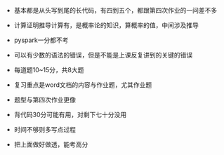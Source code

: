 - 基本都是从头写到尾的长代码，有四到五个，都跟第四次作业的一问差不多
- 计算证明推导计算有，是概率论的知识，算概率的值，中间涉及推导
- pyspark一分都不考
- 可以有少数的语法的错误，但是不能是上课反复讲到的关键的错误
- 每道题10~15分，共8大题
- 复习重点是word文档的内容与作业题，尤其作业题
- 题型与第四次作业更像

- 背代码30分可能有用，对剩下七十分没用
- 时间不够则多写点过程
- 把上面做好做透，能考高分